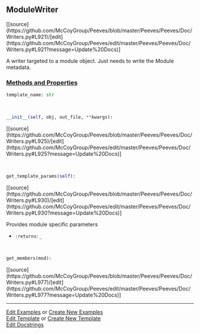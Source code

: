 ## <a id="Peeves.Peeves.Doc.Writers.ModuleWriter">ModuleWriter</a> 
<div class="docs-source-link" markdown="1">
[[source](https://github.com/McCoyGroup/Peeves/blob/master/Peeves/Peeves/Doc/Writers.py#L921)/[edit](https://github.com/McCoyGroup/Peeves/edit/master/Peeves/Peeves/Doc/Writers.py#L921?message=Update%20Docs)]
</div>

A writer targeted to a module object. Just needs to write the Module metadata.



<div class="collapsible-section">
 <div class="collapsible-section collapsible-section-header" markdown="1">
 
### <a class="collapse-link" data-toggle="collapse" href="#methods">Methods and Properties</a> <a class="float-right" data-toggle="collapse" href="#methods"><i class="fa fa-chevron-down"></i></a>

 </div>
 <div class="collapsible-section collapsible-section-body collapse" id="methods" markdown="1">

```python
template_name: str
```
<a id="Peeves.Peeves.Doc.Writers.ModuleWriter.__init__" class="docs-object-method">&nbsp;</a> 
```python
__init__(self, obj, out_file, **kwargs): 
```
<div class="docs-source-link" markdown="1">
[[source](https://github.com/McCoyGroup/Peeves/blob/master/Peeves/Peeves/Doc/Writers.py#L925)/[edit](https://github.com/McCoyGroup/Peeves/edit/master/Peeves/Peeves/Doc/Writers.py#L925?message=Update%20Docs)]
</div>

<a id="Peeves.Peeves.Doc.Writers.ModuleWriter.get_template_params" class="docs-object-method">&nbsp;</a> 
```python
get_template_params(self): 
```
<div class="docs-source-link" markdown="1">
[[source](https://github.com/McCoyGroup/Peeves/blob/master/Peeves/Peeves/Doc/Writers.py#L930)/[edit](https://github.com/McCoyGroup/Peeves/edit/master/Peeves/Peeves/Doc/Writers.py#L930?message=Update%20Docs)]
</div>

Provides module specific parameters
- `:returns`: `_`
    >

<a id="Peeves.Peeves.Doc.Writers.ModuleWriter.get_members" class="docs-object-method">&nbsp;</a> 
```python
get_members(mod): 
```
<div class="docs-source-link" markdown="1">
[[source](https://github.com/McCoyGroup/Peeves/blob/master/Peeves/Peeves/Doc/Writers.py#L977)/[edit](https://github.com/McCoyGroup/Peeves/edit/master/Peeves/Peeves/Doc/Writers.py#L977?message=Update%20Docs)]
</div>

 </div>
</div>




___

[Edit Examples](https://github.com/McCoyGroup/Peeves/edit/gh-pages/ci/examples/Peeves/Peeves/Doc/Writers/ModuleWriter.md) or 
[Create New Examples](https://github.com/McCoyGroup/Peeves/new/gh-pages/?filename=ci/examples/Peeves/Peeves/Doc/Writers/ModuleWriter.md) <br/>
[Edit Template](https://github.com/McCoyGroup/Peeves/edit/gh-pages/ci/docs/Peeves/Peeves/Doc/Writers/ModuleWriter.md) or 
[Create New Template](https://github.com/McCoyGroup/Peeves/new/gh-pages/?filename=ci/docs/templates/Peeves/Peeves/Doc/Writers/ModuleWriter.md) <br/>
[Edit Docstrings](https://github.com/McCoyGroup/Peeves/edit/master/Peeves/Peeves/Doc/Writers.py#L921?message=Update%20Docs)